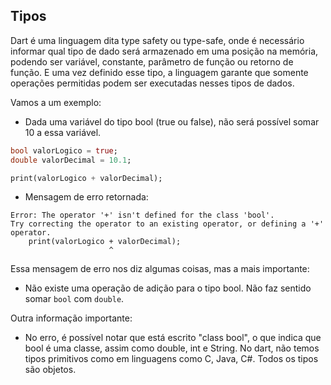 ## Tipos

Dart é uma linguagem dita type safety ou type-safe, onde é necessário informar qual tipo de dado será armazenado em uma posição na memória, podendo ser variável, constante, parâmetro de função ou retorno de função. E uma vez definido esse tipo, a linguagem garante que somente operações permitidas podem ser executadas nesses tipos de dados.

Vamos a um exemplo:

- Dada uma variável do tipo bool (true ou false), não será possível somar 10 a essa variável.

```dart
bool valorLogico = true;
double valorDecimal = 10.1;

print(valorLogico + valorDecimal);
```

- Mensagem de erro retornada:

```
Error: The operator '+' isn't defined for the class 'bool'.
Try correcting the operator to an existing operator, or defining a '+' operator.
    print(valorLogico + valorDecimal);
                      ^
```

Essa mensagem de erro nos diz algumas coisas, mas a mais importante:

- Não existe uma operação de adição para o tipo bool. Não faz sentido somar `bool` com `double`.

Outra informação importante:

- No erro, é possível notar que está escrito "class bool", o que indica que bool é uma classe, assim como double, int e String. No dart, não temos tipos primitivos como em linguagens como C, Java, C#. Todos os tipos são objetos.